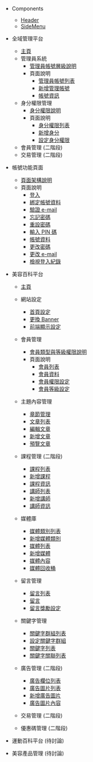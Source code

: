 
* Components
  * [Header](Pages/components/header.md)
  * [SideMenu](Pages/components/sidemenu.md)

* 全域管理平台
  * [主頁](Pages/Center/main.md)
  * 管理員系統
    * [管理員帳號層級說明](Pages/Center/admin/administer-manage.md)
    * 頁面說明
      * [管理員帳號列表](Pages/Center/admin/administer-list.md)
      * [新增管理帳號](Pages/Center/admin/add-administer.md)
      * [帳號資訊](Pages/Center/admin/administer-info.md)
  * 身分權限管理
    * [身分權限說明](Pages/Center/role/role-manage.md)
    * 頁面說明
      * [身分權限列表](Pages/Center/role/role-list.md)
      * [新增身分](Pages/Center/role/add-role.md)
      * [設定身分權限](Pages/Center/role/set-role.md)
  * 會員管理 (二階段)
    <!-- * [會員列表](Pages/Center/member/member-list.md)
    * [會員資料](Pages/Center/member/member-info.md) -->
  * 交易管理 (二階段)


* 帳號功能頁面
  * [頁面架構說明](Pages/Account/account-page-structure.md)
  * 頁面說明
    * [登入](Pages/Account/login.md)
    * [綁定帳號資料](Pages/Account/bind-account.md)
    * [驗證 e-mail](Pages/Account/verity-email.md)
    * [忘記密碼](Pages/Account/forget-password.md)
    * [重設密碼](Pages/Account/reset-password.md)
    * [輸入 PIN 碼](Pages/Account/enter-pin.md)
    * [帳號資料](Pages/Account/account-info.md)
    * [更改密碼](Pages/Account/change-password.md)
    * [更改 e-mail](Pages/Account/change-email.md)
    * [檢視登入紀錄](Pages/Account/login-history.md)


* 美容百科平台
  * [主頁](Pages/Beauty/main.md)

  * 網站設定
    * [首頁設定](Pages/Beauty/web-setting/Home-setting.md)
    * [更換 Banner](Pages/Beauty/web-setting/banner-setting.md)
    * [前端顯示設定](Pages/Beauty/web-setting/display-setting.md)

  * 會員管理
    * [會員類型與等級權限說明](Pages/Beauty/member/member-cat.md)
    * 頁面說明
      * [會員列表](Pages/Beauty/member/member-list.md)
      * [會員資料](Pages/Beauty/member/member-info.md)
      * [會員權限設定](Pages/Beauty/member/member-authority.md)
      * [會員等級設定](Pages/Beauty/member/member-level.md)

  * 主題內容管理
    * [章節管理](Pages/Beauty/content/chapter.md)
    * [文章列表](Pages/Beauty/content/article-list.md)
    * [編輯文章](Pages/Beauty/content/article-edit.md)
    * [新增文章](Pages/Beauty/content/add-article.md)
    * [預覽文章](Pages/Beauty/content/preview-article.md)

  * 課程管理 (二階段)
    * [課程列表](Pages/Beauty/course/course-list.md)
    * [新增課程](Pages/Beauty/course/add-course.md)
    * [課程資訊](Pages/Beauty/course/course-info.md)
    * [講師列表](Pages/Beauty/course/mentor-list.md)
    * [新增講師](Pages/Beauty/course/add-mentor.md)
    * [講師資訊](Pages/Beauty/course/mentor-info.md)

  * 媒體庫
    * [媒體類別列表](Pages/Beauty/media/mediafolder-list.md)
    * [新增媒體類別](Pages/Beauty/media/add-mediafolder.md)
    * [媒體列表](Pages/Beauty/media/media-list.md)
    * [新增媒體](Pages/Beauty/media/add-media.md)
    * [媒體內容](Pages/Beauty/media/media-info.md)
    * [媒體回收桶](Pages/Beauty/media/media-trash.md)

  * 留言管理
    * [留言列表](Pages/Beauty/comment/comment-list.md)
    * [留言](Pages/Beauty/comment/comment.md)
    * [留言獎勵設定](Pages/Beauty/comment/comment-award.md)

  * 關鍵字管理
    * [關鍵字群組列表](Pages/Beauty/keyword/keyword-group-list.md)
    * [設定關鍵字群組](Pages/Beauty/keyword/set-keyword-group.md)
    * [關鍵字列表](Pages/Beauty/keyword/keyword-list.md)
    * [關鍵字關聯列表](Pages/Beauty/keyword/keyword-related-list.md)

  * 廣告管理 (二階段)
    * [廣告欄位列表](Pages/Beauty/advertisement/ad-position-list.md)
    * [廣告圖片列表](Pages/Beauty/advertisement/ad-list.md)
    * [新增廣告圖片](Pages/Beauty/advertisement/add-ad.md)
    * [廣告圖片內容](Pages/Beauty/advertisement/ad-info.md)

  * 交易管理 (二階段)

  * 優惠碼管理 (二階段)


* 運動百科平台 (待討論)


* 美容產品管理 (待討論)